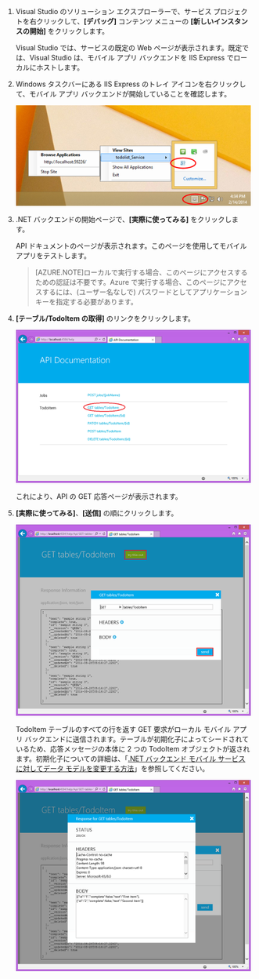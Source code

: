
1. Visual Studio のソリューション エクスプローラーで、サービス プロジェクトを右クリックして、**[デバッグ]** コンテンツ メニューの **[新しいインスタンスの開始]** をクリックします。

    Visual Studio では、サービスの既定の Web ページが表示されます。既定では、Visual Studio は、モバイル アプリ バックエンドを IIS Express でローカルにホストします。

2. Windows タスクバーにある IIS Express のトレイ アイコンを右クリックして、モバイル アプリ バックエンドが開始していることを確認します。

	 ![タスクバーにあるモバイル サービスを確認する](./media/mobile-services-dotnet-backend-test-local-service-api-documentation/iis-express-tray.png)

3. .NET バックエンドの開始ページで、**[実際に使ってみる]** をクリックします。

    API ドキュメントのページが表示されます。このページを使用してモバイル アプリをテストします。

	>[AZURE.NOTE]ローカルで実行する場合、このページにアクセスするための認証は不要です。Azure で実行する場合、このページにアクセスするには、(ユーザー名なしで) パスワードとしてアプリケーション キーを指定する必要があります。

4. **[テーブル/TodoItem の取得]** のリンクをクリックします。

	![](./media/mobile-services-dotnet-backend-test-local-service-api-documentation/service-api-documentation-page.png)
   	
	これにより、API の GET 応答ページが表示されます。

5. **[実際に使ってみる]**、**[送信]** の順にクリックします。
 
	![](./media/mobile-services-dotnet-backend-test-local-service-api-documentation/service-try-this-out-get-todoitems.png)

	TodoItem テーブルのすべての行を返す GET 要求がローカル モバイル アプリ バックエンドに送信されます。テーブルが初期化子によってシードされているため、応答メッセージの本体に 2 つの TodoItem オブジェクトが返されます。初期化子についての詳細は、「[.NET バックエンド モバイル サービスに対してデータ モデルを変更する方法](../articles/mobile-services-dotnet-backend-how-to-use-code-first-migrations.md)」を参照してください。

	![](./media/mobile-services-dotnet-backend-test-local-service-api-documentation/service-try-this-out-get-response.png)

<!---HONumber=62-->